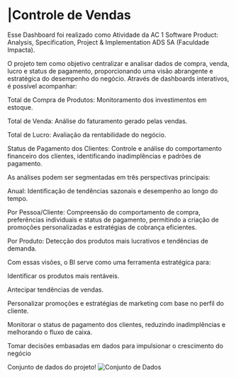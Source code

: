 # |Controle de Vendas

Esse Dashboard foi realizado como Atividade da AC 1 Software Product: Analysis, Specification, Project & Implementation ADS 5A (Faculdade Impacta).

O projeto tem como objetivo centralizar e analisar dados de compra, venda, lucro e status de pagamento, proporcionando uma visão abrangente e estratégica do desempenho do negócio. Através de dashboards interativos, é possível acompanhar:

Total de Compra de Produtos: Monitoramento dos investimentos em estoque.

Total de Venda: Análise do faturamento gerado pelas vendas.

Total de Lucro: Avaliação da rentabilidade do negócio.

Status de Pagamento dos Clientes: Controle e análise do comportamento financeiro dos clientes, identificando inadimplências e padrões de pagamento.

As análises podem ser segmentadas em três perspectivas principais:

Anual: Identificação de tendências sazonais e desempenho ao longo do tempo.

Por Pessoa/Cliente: Compreensão do comportamento de compra, preferências individuais e status de pagamento, permitindo a criação de promoções personalizadas e estratégias de cobrança eficientes.

Por Produto: Detecção dos produtos mais lucrativos e tendências de demanda.

Com essas visões, o BI serve como uma ferramenta estratégica para:

Identificar os produtos mais rentáveis.

Antecipar tendências de vendas.

Personalizar promoções e estratégias de marketing com base no perfil do cliente.

Monitorar o status de pagamento dos clientes, reduzindo inadimplências e melhorando o fluxo de caixa.

Tomar decisões embasadas em dados para impulsionar o crescimento do negócio

Conjunto de dados do projeto!
![Conjunto de Dados](https://github.com/user-attachments/assets/1be1af1a-f1b0-4b1b-bdf1-43c06d29a965)

